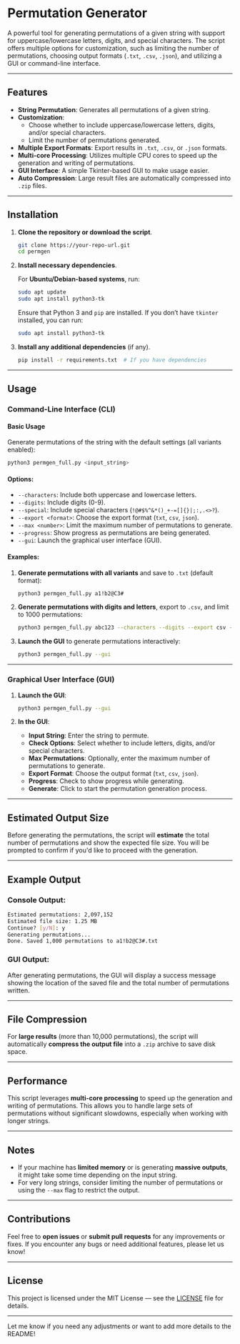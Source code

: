 # **Permutation Generator**

A powerful tool for generating permutations of a given string with support for uppercase/lowercase letters, digits, and special characters. The script offers multiple options for customization, such as limiting the number of permutations, choosing output formats (`.txt`, `.csv`, `.json`), and utilizing a GUI or command-line interface.

---

## **Features**

- **String Permutation**: Generates all permutations of a given string.
- **Customization**: 
  - Choose whether to include uppercase/lowercase letters, digits, and/or special characters.
  - Limit the number of permutations generated.
- **Multiple Export Formats**: Export results in `.txt`, `.csv`, or `.json` formats.
- **Multi-core Processing**: Utilizes multiple CPU cores to speed up the generation and writing of permutations.
- **GUI Interface**: A simple Tkinter-based GUI to make usage easier.
- **Auto Compression**: Large result files are automatically compressed into `.zip` files.

---

## **Installation**

1. **Clone the repository or download the script**.

   ```bash
   git clone https://your-repo-url.git
   cd permgen
   ```

2. **Install necessary dependencies**.

   For **Ubuntu/Debian-based systems**, run:

   ```bash
   sudo apt update
   sudo apt install python3-tk
   ```

   Ensure that Python 3 and `pip` are installed. If you don’t have `tkinter` installed, you can run:

   ```bash
   sudo apt install python3-tk
   ```

3. **Install any additional dependencies** (if any).

   ```bash
   pip install -r requirements.txt  # If you have dependencies
   ```

---

## **Usage**

### **Command-Line Interface (CLI)**

#### Basic Usage

Generate permutations of the string with the default settings (all variants enabled):

```bash
python3 permgen_full.py <input_string>
```

#### Options:

- `--characters`: Include both uppercase and lowercase letters.
- `--digits`: Include digits (0-9).
- `--special`: Include special characters (`!@#$%^&*()_+-=[]{}|;:,.<>?`).
- `--export <format>`: Choose the export format (`txt`, `csv`, `json`).
- `--max <number>`: Limit the maximum number of permutations to generate.
- `--progress`: Show progress as permutations are being generated.
- `--gui`: Launch the graphical user interface (GUI).

#### Examples:

1. **Generate permutations with all variants** and save to `.txt` (default format):

   ```bash
   python3 permgen_full.py a1!b2@C3#
   ```

2. **Generate permutations with digits and letters**, export to `.csv`, and limit to 1000 permutations:

   ```bash
   python3 permgen_full.py abc123 --characters --digits --export csv --max 1000
   ```

3. **Launch the GUI** to generate permutations interactively:

   ```bash
   python3 permgen_full.py --gui
   ```

---

### **Graphical User Interface (GUI)**

1. **Launch the GUI**:

   ```bash
   python3 permgen_full.py --gui
   ```

2. **In the GUI**:
   - **Input String**: Enter the string to permute.
   - **Check Options**: Select whether to include letters, digits, and/or special characters.
   - **Max Permutations**: Optionally, enter the maximum number of permutations to generate.
   - **Export Format**: Choose the output format (`txt`, `csv`, `json`).
   - **Progress**: Check to show progress while generating.
   - **Generate**: Click to start the permutation generation process.

---

## **Estimated Output Size**

Before generating the permutations, the script will **estimate** the total number of permutations and show the expected file size. You will be prompted to confirm if you'd like to proceed with the generation.

---

## **Example Output**

### **Console Output**:

```bash
Estimated permutations: 2,097,152
Estimated file size: 1.25 MB
Continue? [y/N]: y
Generating permutations...
Done. Saved 1,000 permutations to a1!b2@C3#.txt
```

### **GUI Output**:

After generating permutations, the GUI will display a success message showing the location of the saved file and the total number of permutations written.

---

## **File Compression**

For **large results** (more than 10,000 permutations), the script will automatically **compress the output file** into a `.zip` archive to save disk space.

---

## **Performance**

This script leverages **multi-core processing** to speed up the generation and writing of permutations. This allows you to handle large sets of permutations without significant slowdowns, especially when working with longer strings.

---

## **Notes**

- If your machine has **limited memory** or is generating **massive outputs**, it might take some time depending on the input string.
- For very long strings, consider limiting the number of permutations or using the `--max` flag to restrict the output.

---

## **Contributions**

Feel free to **open issues** or **submit pull requests** for any improvements or fixes. If you encounter any bugs or need additional features, please let us know!

---

## **License**

This project is licensed under the MIT License — see the [LICENSE](LICENSE) file for details.

---

Let me know if you need any adjustments or want to add more details to the README!